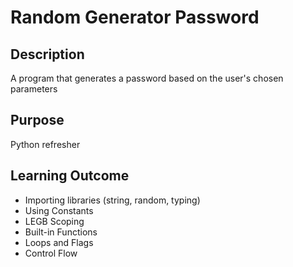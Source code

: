 # Random Generator Password

## Description
A program that generates a password based on the user's chosen parameters

## Purpose
Python refresher

## Learning Outcome
- Importing libraries (string, random, typing)
- Using Constants
- LEGB Scoping
- Built-in Functions
- Loops and Flags
- Control Flow
